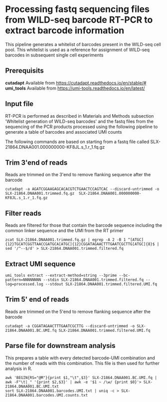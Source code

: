 # Processing fastq sequencing files from WILD-seq barcode RT-PCR to extract barcode information
This pipeline generates a whitelist of barcodes present in the WILD-seq cell pool. This whitelist is used as a reference for assignment of WILD-seq barcodes in subsequent single cell experiments

## Prerequisits
**cutadapt** Available from https://cutadapt.readthedocs.io/en/stable/#
**umi_tools** Available from https://umi-tools.readthedocs.io/en/latest/

## Input file
RT-PCR is performed as described in Materials and Methods subsection 'Whitelist generation of WILD-seq barcodes' and the fastq files from the sequencing of the PCR products processed using the following pipeline to generate a table of barcodes and associated UMI counts

The following commands are based on starting from a fastq file called SLX-21864.DNAA001.000000000-KF8JL.s_1.r_1.fq.gz

## Trim 3'end of reads 
Reads are trimmed on the 3'end to remove flanking sequence after the barcode
```
cutadapt -a AGATCGGAAGAGCACACGTCTGAACTCCAGTCAC --discard-untrimmed -o SLX-21864.DNAA001.trimmed.fq.gz  SLX-21864.DNAA001.000000000-KF8JL.s_1.r_1.fq.gz
```

## Filter reads
Reads are filtered for those that contain the barcode sequence including the common linker sequence and the UMI from the RT primer
```
zcat SLX-21864.DNAA001.trimmed.fq.gz | egrep -A 2 -B 1 ^[ATGC]{12}TGCATCGGTTAACCGATGCA[ATGC]{12}CGGATAGAACTTTGAATCGCTTG[ATGC]{8}$ | sed '/^--$/d' > SLX-21864.DNAA001.trimmed.filtered.fq
```

## Extract UMI sequence
```
umi_tools extract --extract-method=string --3prime --bc-pattern=NNNNNNNN --stdin SLX-21864.DNAA001.trimmed.filtered.fq --log=processed.log --stdout SLX-21864.DNAA001.trimmed.filtered.UMI.fq
```

## Trim 5' end of reads
Reads are trimmed on the 5'end to remove flanking sequence after the barcode
```
cutadapt -a CGGATAGAACTTTGAATCGCTTG --discard-untrimmed -o SLX-21864.DNAA001.BC.UMI.fq SLX-21864.DNAA001.trimmed.filtered.UMI.fq
```

## Parse file for downstream analysis
This prepares a table with every detected barcode-UMI combination and the number of reads with this combination. This file is then used for further analysis in R.
```
awk 'BEGIN{RS="@M"}{print $1,"\t",$3}' SLX-21864.DNAA001.BC.UMI.fq | awk -F"\t|_" '{print $2,$3}' | awk -e '$1 ~ /\w/ {print $0}'> SLX-21864.DNAA001.BC.UMI.txt
sort SLX-21864.DNAA001.barcodes.UMI.txt | uniq -c > SLX-21864.DNAA001.barcodes.UMI.counts.txt
```
